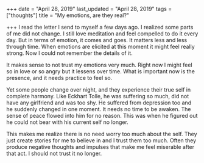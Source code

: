 +++
date = "April 28, 2019"
last_updated = "April 28, 2019"
tags = ["thoughts"]
title = "My emotions, are they real?"

+++
I read the letter I send to myself a few days ago. I realized some parts of me did not change. I still love meditation and feel compelled to do it every day. But in terms of emotion, it comes and goes. It matters less and less through time. When emotions are elicited at this moment it might feel really strong. Now I could not remember the details of it.

It makes sense to not trust my emotions very much. Right now I might feel so in love or so angry but it lessens over time. What is important now is the presence, and it needs practice to feel so.

Yet some people change over night, and they experience their true self in complete harmony. Like Eckhart Tolle, he was suffering so much, did not have any girlfriend and was too shy. He suffered from depression too and he suddenly changed in one moment. It needs no time to be awaken. The sense of peace flowed into him for no reason. This was when he figured out he could not bear with his current self no longer.

This makes me realize there is no need worry too much about the self. They just create stories for me to believe in and I trust them too much. Often they produce negative thoughts and impulses that make me feel miserable after that act. I should not trust it no longer.